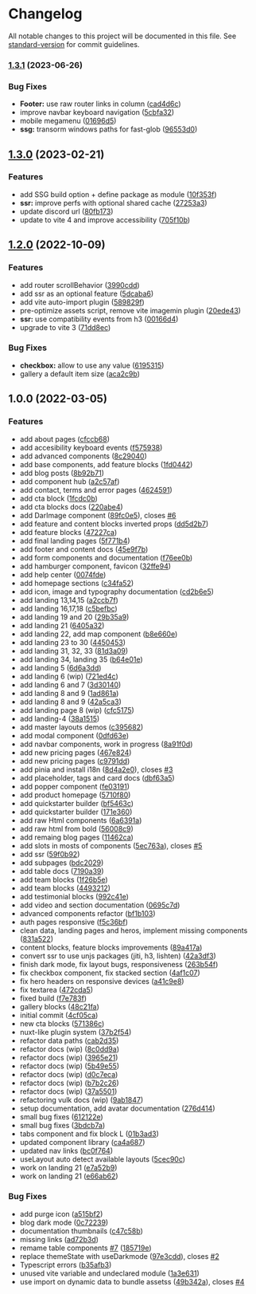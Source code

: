 # Changelog

All notable changes to this project will be documented in this file. See [standard-version](https://github.com/conventional-changelog/standard-version) for commit guidelines.

### [1.3.1](https://github.com/cssninjaStudio/vulk/compare/v1.3.0...v1.3.1) (2023-06-26)


### Bug Fixes

* **Footer:** use raw router links in column ([cad4d6c](https://github.com/cssninjaStudio/vulk/commit/cad4d6cdf87877a744ca6976a25267729ae34c0f))
* improve navbar keyboard navigation ([5cbfa32](https://github.com/cssninjaStudio/vulk/commit/5cbfa3290345c5678b9e9a6737ea1d82c4b0c6a7))
* mobile megamenu ([01696d5](https://github.com/cssninjaStudio/vulk/commit/01696d58bcd4cb91957a53aa7c7d436703def951))
* **ssg:** transorm windows paths for fast-glob ([96553d0](https://github.com/cssninjaStudio/vulk/commit/96553d061984f671689dbf899a8610698eb9ed96))

## [1.3.0](https://github.com/cssninjaStudio/vulk/compare/v1.2.0...v1.3.0) (2023-02-21)


### Features

* add SSG build option + define package as module ([10f353f](https://github.com/cssninjaStudio/vulk/commit/10f353f0918adc8f22e9b6f16a7f49d11de573f5))
* **ssr:** improve perfs with optional shared cache ([27253a3](https://github.com/cssninjaStudio/vulk/commit/27253a3ec78fb54126581d637db3f5da390c66e0))
* update discord url ([80fb173](https://github.com/cssninjaStudio/vulk/commit/80fb173d793674b8f83e9051136cba2838ad05b1))
* update to vite 4 and improve accessibility ([705f10b](https://github.com/cssninjaStudio/vulk/commit/705f10bc4943ac891b0a46b32b723d5d748b3b55))

## [1.2.0](https://github.com/cssninjaStudio/vulk/compare/v1.1.0...v1.2.0) (2022-10-09)


### Features

* add router scrollBehavior ([3990cdd](https://github.com/cssninjaStudio/vulk/commit/3990cddb8bb3d09869bb77a6c60037d75d783e80))
* add ssr as an optional feature ([5dcaba6](https://github.com/cssninjaStudio/vulk/commit/5dcaba6206d50f7c9430304ea239d032e4b01a56))
* add vite auto-import plugin ([589829f](https://github.com/cssninjaStudio/vulk/commit/589829f0c4d55cca0ff42b6a5e174a381bbeea13))
* pre-optimize assets script, remove vite imagemin plugin ([20ede43](https://github.com/cssninjaStudio/vulk/commit/20ede43f97dcc21364a6b2b0bc1c7392f7a102ee))
* **ssr:** use compatibility events from h3 ([00166d4](https://github.com/cssninjaStudio/vulk/commit/00166d4a3504853c1df1d3411777c85315448023))
* upgrade to vite 3 ([71dd8ec](https://github.com/cssninjaStudio/vulk/commit/71dd8ec6040a31ca873cbb2133d5b64bdcf13449))


### Bug Fixes

* **checkbox:** allow to use any value ([6195315](https://github.com/cssninjaStudio/vulk/commit/6195315f39a8f3bafc12f499041ff405e8ae40f9))
* gallery a default item size ([aca2c9b](https://github.com/cssninjaStudio/vulk/commit/aca2c9bd1fd1caef3114c44dd5290b7d2dc4fdd7))

## 1.0.0 (2022-03-05)


### Features

* add about pages ([cfccb68](https://github.com/cssninjaStudio/vulk/commit/cfccb68079d2b713b7118a8e2a8bfcf0f85734b3))
* add accesibility keyboard events ([f575938](https://github.com/cssninjaStudio/vulk/commit/f575938683f54a1c24221d694098aec19a026c97))
* add advanced components ([8c29040](https://github.com/cssninjaStudio/vulk/commit/8c29040ee714f9f4f2dd3c0371cd2b0e644f51ee))
* add base components, add feature blocks ([1fd0442](https://github.com/cssninjaStudio/vulk/commit/1fd0442421a3c2f152bc56d99eac37a138d46c94))
* add blog posts ([8b92b71](https://github.com/cssninjaStudio/vulk/commit/8b92b71edd71b7968f3a3a98db265c7e0039ad11))
* add component hub ([a2c57af](https://github.com/cssninjaStudio/vulk/commit/a2c57afeaefbb3a582d75f507e345b8509bd1102))
* add contact, terms and error pages ([4624591](https://github.com/cssninjaStudio/vulk/commit/4624591e1e523bd32574fb03601bc926a0d1aa23))
* add cta block ([1fcdc0b](https://github.com/cssninjaStudio/vulk/commit/1fcdc0b5f556fcf7996b64c9f44bcee42c646d13))
* add cta blocks docs ([220abe4](https://github.com/cssninjaStudio/vulk/commit/220abe4641cb09d131cc6df334e1669166d37e7c))
* add DarImage component ([89fc0e5](https://github.com/cssninjaStudio/vulk/commit/89fc0e5829c467b8a166e19f4a88b0967468bc95)), closes [#6](https://github.com/cssninjaStudio/vulk/issues/6)
* add feature and content blocks inverted props ([dd5d2b7](https://github.com/cssninjaStudio/vulk/commit/dd5d2b7520c6e6f96d3113608811551eb248ac67))
* add feature blocks ([47227ca](https://github.com/cssninjaStudio/vulk/commit/47227ca1eb6365c713cdbec7d1befcd198950de4))
* add final landing pages ([5f771b4](https://github.com/cssninjaStudio/vulk/commit/5f771b4dba626e2f81732d1b1f9167cb41adde8b))
* add footer and content docs ([45e9f7b](https://github.com/cssninjaStudio/vulk/commit/45e9f7bc000984e5715ab89df56050227a0fda3a))
* add form components and documentation ([f76ee0b](https://github.com/cssninjaStudio/vulk/commit/f76ee0b923a70f54c73bcc17ca0219cd92350a40))
* add hamburger component, favicon ([32ffe94](https://github.com/cssninjaStudio/vulk/commit/32ffe9482ccd28df14cb810e45bd7b39f2d817d5))
* add help center ([0074fde](https://github.com/cssninjaStudio/vulk/commit/0074fde770dc10079316bb83229f6508f8713325))
* add homepage sections ([c34fa52](https://github.com/cssninjaStudio/vulk/commit/c34fa5224b6d1fdf56108f5a33d4d54b96b206b1))
* add icon, image and typography documentation ([cd2b6e5](https://github.com/cssninjaStudio/vulk/commit/cd2b6e55ea1631412f37e8d1d0fabb5b8a39a6c1))
* add landing 13,14,15 ([a2ccb7f](https://github.com/cssninjaStudio/vulk/commit/a2ccb7f4ca4d16ba21843844e503b7dd42e3712a))
* add landing 16,17,18 ([c5befbc](https://github.com/cssninjaStudio/vulk/commit/c5befbc55fcdafc5ec61169de0f53e53aada22e3))
* add landing 19 and 20 ([29b35a9](https://github.com/cssninjaStudio/vulk/commit/29b35a97462d921106d4c5c7b68c3bdfea194877))
* add landing 21 ([6405a32](https://github.com/cssninjaStudio/vulk/commit/6405a32e8f03d34158ab7257faa3317ba5368c18))
* add landing 22, add map component ([b8e660e](https://github.com/cssninjaStudio/vulk/commit/b8e660ec77df664ff78a6f4bed41f58b9072f0ff))
* add landing 23 to 30 ([4450453](https://github.com/cssninjaStudio/vulk/commit/4450453abb6cf0a223cf0160a65ddc7635a90935))
* add landing 31, 32, 33 ([81d3a09](https://github.com/cssninjaStudio/vulk/commit/81d3a0979bb288e4dc61886e4a5648e097417f46))
* add landing 34, landing 35 ([b64e01e](https://github.com/cssninjaStudio/vulk/commit/b64e01e1dbc15fbdd50edc41cab17d83edffdbd1))
* add landing 5 ([6d6a3dd](https://github.com/cssninjaStudio/vulk/commit/6d6a3dd09c51dcdb66d4adbde5939ce2b1e14e6f))
* add landing 6 (wip) ([721ed4c](https://github.com/cssninjaStudio/vulk/commit/721ed4c63aee56539b19fb4ac68920913dedc9d8))
* add landing 6 and 7 ([3d30140](https://github.com/cssninjaStudio/vulk/commit/3d30140619e05a54e7c819d087922708ff5e4e5e))
* add landing 8 and 9 ([1ad861a](https://github.com/cssninjaStudio/vulk/commit/1ad861afbb46e4aac16c8e68230ac7f7e14e888d))
* add landing 8 and 9 ([42a5ca3](https://github.com/cssninjaStudio/vulk/commit/42a5ca3f77d6545d027cfcce8ff6e236d4b0a935))
* add landing page 8 (wip) ([cfc5175](https://github.com/cssninjaStudio/vulk/commit/cfc5175030f1459c6fe202c41fd79f457b5a7db5))
* add landing-4 ([38a1515](https://github.com/cssninjaStudio/vulk/commit/38a1515425624ae85ce49decde0dfe96d4c95cfe))
* add master layouts demos ([c395682](https://github.com/cssninjaStudio/vulk/commit/c3956822290c4978a3b5ea730e36cb2529cb8e6d))
* add modal component ([0dfd63e](https://github.com/cssninjaStudio/vulk/commit/0dfd63ec93b79b5fa108b55ef5699d056a4df098))
* add navbar components, work in progress ([8a91f0d](https://github.com/cssninjaStudio/vulk/commit/8a91f0d49830fe1c5b441e348058eb712d4051a0))
* add new pricing pages ([467e824](https://github.com/cssninjaStudio/vulk/commit/467e8243c991c2de2b401379324c3ef416d28ccf))
* add new pricing pages ([c9791dd](https://github.com/cssninjaStudio/vulk/commit/c9791ddffed03a7a2c6ae4f0aa071bfccf3a4952))
* add pinia and install i18n ([8d4a2e0](https://github.com/cssninjaStudio/vulk/commit/8d4a2e060e61672eb5deaabc6702f1aaf736a2f3)), closes [#3](https://github.com/cssninjaStudio/vulk/issues/3)
* add placeholder, tags and card docs ([dbf63a5](https://github.com/cssninjaStudio/vulk/commit/dbf63a5ab2c4418c29971b36f2548b91aabb65ea))
* add popper component ([fe03191](https://github.com/cssninjaStudio/vulk/commit/fe031911a729b9a9a71b3777c02471251e8eb9ab))
* add product homepage ([5710f80](https://github.com/cssninjaStudio/vulk/commit/5710f80a0333ce08643bd67ebd4e60285e8e66d5))
* add quickstarter builder ([bf5463c](https://github.com/cssninjaStudio/vulk/commit/bf5463c076482f863fbf2d38cb6ee21c360ad058))
* add quickstarter builder ([171e360](https://github.com/cssninjaStudio/vulk/commit/171e360b9ac13cfd80dc15bd16605722dc92fb8b))
* add raw Html components ([6a6391a](https://github.com/cssninjaStudio/vulk/commit/6a6391ac0b35b8a1425416af70376d2289c5ebfe))
* add raw html from bold ([56008c9](https://github.com/cssninjaStudio/vulk/commit/56008c9e7b4fc2e48e1af1cb1b0ba7e753edc12e))
* add remaing blog pages ([11462ca](https://github.com/cssninjaStudio/vulk/commit/11462ca5cdd31cbd49274f50837295c64f5ce27a))
* add slots in mosts of components ([5ec763a](https://github.com/cssninjaStudio/vulk/commit/5ec763ade20ff748f01499dfc986b8ffc92259cc)), closes [#5](https://github.com/cssninjaStudio/vulk/issues/5)
* add ssr ([59f0b92](https://github.com/cssninjaStudio/vulk/commit/59f0b92784d61650e8aa74be4763d2d37ab39031))
* add subpages ([bdc2029](https://github.com/cssninjaStudio/vulk/commit/bdc2029ab1a9139099c9d867194e885ffeacd58a))
* add table docs ([7190a39](https://github.com/cssninjaStudio/vulk/commit/7190a3906a0260e4b35f521c0715b3f34fd47263))
* add team blocks ([1f26b5e](https://github.com/cssninjaStudio/vulk/commit/1f26b5e7a5be209d377818b78ea8e837e8e5d6e8))
* add team blocks ([4493212](https://github.com/cssninjaStudio/vulk/commit/44932128a3e48a32f2b349ff5b22525922e33d44))
* add testimonial blocks ([992c41e](https://github.com/cssninjaStudio/vulk/commit/992c41e57e962f011c2c77fa1d2a3c1b2cc11c76))
* add video and section documentation ([0695c7d](https://github.com/cssninjaStudio/vulk/commit/0695c7dcc53a4e3dba13e8d4f615315d087b0a40))
* advanced components refactor ([bf1b103](https://github.com/cssninjaStudio/vulk/commit/bf1b103800d6bdcd6602f513f3f17a7841f1ac85))
* auth pages responsive ([f5c36bf](https://github.com/cssninjaStudio/vulk/commit/f5c36bf25d091f78a2200931dbbbb98e5e0871a7))
* clean data, landing pages and heros, implement missing components ([831a522](https://github.com/cssninjaStudio/vulk/commit/831a522ef616e397194c2fba546a95b0c9780059))
* content blocks, feature blocks improvements ([89a417a](https://github.com/cssninjaStudio/vulk/commit/89a417a1523345031fac20d9d93e99c0d552fd20))
* convert ssr to use unjs packages (jiti, h3, lishten) ([42a3df3](https://github.com/cssninjaStudio/vulk/commit/42a3df31d4c993dae50515ee6ef81f2515deeb9d))
* finish dark mode, fix layout bugs, responsiveness ([263b54f](https://github.com/cssninjaStudio/vulk/commit/263b54fc9926c3553ab79b5eb1c28e114763ca93))
* fix checkbox component, fix stacked section ([4af1c07](https://github.com/cssninjaStudio/vulk/commit/4af1c075860d11cd73a297b78d01dc56dde4b74b))
* fix hero headers on responsive devices ([a41c9e8](https://github.com/cssninjaStudio/vulk/commit/a41c9e84c3be6b45d1870afaa5eb2cfbf04a5068))
* fix textarea ([472cda5](https://github.com/cssninjaStudio/vulk/commit/472cda51e879d500ffeec202ab469ec9ec5919bf))
* fixed build ([f7e783f](https://github.com/cssninjaStudio/vulk/commit/f7e783f8a7d5180eda2f05a6b4afb2cbaf09587a))
* gallery blocks ([48c21fa](https://github.com/cssninjaStudio/vulk/commit/48c21fa8f75fcbaff3482700d359ca94160037ae))
* initial commit ([4cf05ca](https://github.com/cssninjaStudio/vulk/commit/4cf05ca00e7d4b0002b84afae7ff4b5a9e1921a8))
* new cta blocks ([571386c](https://github.com/cssninjaStudio/vulk/commit/571386cf9bcb33d091e8662ee904b117df47228b))
* nuxt-like plugin system ([37b2f54](https://github.com/cssninjaStudio/vulk/commit/37b2f54147165d62a40d73b829516f0bf7dea0d3))
* refactor data paths ([cab2d35](https://github.com/cssninjaStudio/vulk/commit/cab2d35cb5ca4b10eee09c590075d90605f10e24))
* refactor docs (wip) ([8c0dd9a](https://github.com/cssninjaStudio/vulk/commit/8c0dd9a3a44fd9a8a2b64d179183636051b65e3f))
* refactor docs (wip) ([3965e21](https://github.com/cssninjaStudio/vulk/commit/3965e218983f8df4dad8f456480b5a256fdb1e76))
* refactor docs (wip) ([5b49e55](https://github.com/cssninjaStudio/vulk/commit/5b49e554fee537898e0226a39a3db8187ce2b11e))
* refactor docs (wip) ([d0c7eca](https://github.com/cssninjaStudio/vulk/commit/d0c7ecad8ca85cbb8384bfcae75991cb893db007))
* refactor docs (wip) ([b7b2c26](https://github.com/cssninjaStudio/vulk/commit/b7b2c268901b1c3dc0eb0217aaf94251610ea41f))
* refactor docs (wip) ([37a5501](https://github.com/cssninjaStudio/vulk/commit/37a55019b007d812bb490c59e434b3a76ad16347))
* refactoring vulk docs (wip) ([9ab1847](https://github.com/cssninjaStudio/vulk/commit/9ab1847a5bdc444ac784ee06dcea20833cb18119))
* setup documentation, add avatar documentation ([276d414](https://github.com/cssninjaStudio/vulk/commit/276d414dfd4ca887a50c5f475c111a4478f784d9))
* small bug fixes ([612122e](https://github.com/cssninjaStudio/vulk/commit/612122e69cf0686df8380f7e35b1b00219598287))
* small bug fixes ([3bdcb7a](https://github.com/cssninjaStudio/vulk/commit/3bdcb7a67874b79582a9b02933709ecd3fe1dbdc))
* tabs component and fix block L ([01b3ad3](https://github.com/cssninjaStudio/vulk/commit/01b3ad3db5b0bcee34fc43bda1084c8736f79c49))
* updated component library ([ca4a687](https://github.com/cssninjaStudio/vulk/commit/ca4a687421888633bd92dbf0abdd5eeb4dfd1412))
* updated nav links ([bc0f764](https://github.com/cssninjaStudio/vulk/commit/bc0f76492ae9fad578d6e0ffb3243cba6104f91f))
* useLayout auto detect available layouts ([5cec90c](https://github.com/cssninjaStudio/vulk/commit/5cec90c8b4acb75d2863b22733284fb65bfdcdad))
* work on landing 21 ([e7a52b9](https://github.com/cssninjaStudio/vulk/commit/e7a52b9fb3fa5e90c4e967ee45106c030cac6d7d))
* work on landing 21 ([e66ab62](https://github.com/cssninjaStudio/vulk/commit/e66ab62a15d6ae863071c3d88d6c642f1a1f0d17))


### Bug Fixes

* add purge icon ([a515bf2](https://github.com/cssninjaStudio/vulk/commit/a515bf257a2b4045d6520ea16bd68e94fb4cd0ec))
* blog dark mode ([0c72239](https://github.com/cssninjaStudio/vulk/commit/0c722392d506017ceef59c9262c6ce78ca8fa766))
* documentation thumbnails ([c47c58b](https://github.com/cssninjaStudio/vulk/commit/c47c58b361e2df96b3662cffa5200d5ef9a310ba))
* missing links ([ad72b3d](https://github.com/cssninjaStudio/vulk/commit/ad72b3dec3a2de044639a55ff133a50726665fee))
* remame table components [#7](https://github.com/cssninjaStudio/vulk/issues/7) ([185719e](https://github.com/cssninjaStudio/vulk/commit/185719e9ed7f428870b3cd2e8ff93faac79c5f59))
* replace themeState with useDarkmode ([97e3cdd](https://github.com/cssninjaStudio/vulk/commit/97e3cdd38627f8c6e1e01dfe732f5b642c2ffa36)), closes [#2](https://github.com/cssninjaStudio/vulk/issues/2)
* Typescript errors ([b35afb3](https://github.com/cssninjaStudio/vulk/commit/b35afb30a50613c869f10dfebec244040ca06407))
* unused vite variable and undeclared module ([1a3e631](https://github.com/cssninjaStudio/vulk/commit/1a3e6311ee66840c9060a1963d40536dbe81cab3))
* use import on dynamic data to bundle assetss ([49b342a](https://github.com/cssninjaStudio/vulk/commit/49b342af08923d499348aa1a70f34849851b4e23)), closes [#4](https://github.com/cssninjaStudio/vulk/issues/4)
